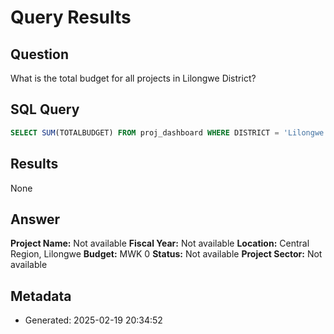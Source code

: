# Query Results

## Question
What is the total budget for all projects in Lilongwe District?

## SQL Query
```sql
SELECT SUM(TOTALBUDGET) FROM proj_dashboard WHERE DISTRICT = 'Lilongwe'
```

## Results
None

## Answer
**Project Name:** Not available
**Fiscal Year:** Not available
**Location:** Central Region, Lilongwe
**Budget:** MWK 0
**Status:** Not available
**Project Sector:** Not available

## Metadata
- Generated: 2025-02-19 20:34:52
